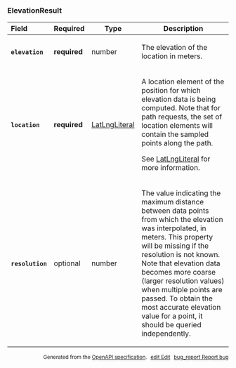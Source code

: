 <!--- This is a generated file, do not edit! -->
<!--- [START maps_http_schema_elevationresult] -->
<h3 class="schema-object" id="ElevationResult">ElevationResult</h3>

| Field                                                                                                        | Required     | Type                                            | Description                                                                                                                                                                                                                                                                                                                                                                                                                                   |
| :----------------------------------------------------------------------------------------------------------- | ------------ | ----------------------------------------------- | --------------------------------------------------------------------------------------------------------------------------------------------------------------------------------------------------------------------------------------------------------------------------------------------------------------------------------------------------------------------------------------------------------------------------------------------- |
| <h4 id="ElevationResult-elevation" class="add-link schema-object-property-key"><code>elevation</code></h4>   | **required** | number                                          | <div class="nonref-property-description"><p>The elevation of the location in meters.</p></div>                                                                                                                                                                                                                                                                                                                                                |
| <h4 id="ElevationResult-location" class="add-link schema-object-property-key"><code>location</code></h4>     | **required** | [LatLngLiteral](#LatLngLiteral "LatLngLiteral") | <div class="ref-property-description"><p>A location element of the position for which elevation data is being computed. Note that for path requests, the set of location elements will contain the sampled points along the path.</p><p>See <a href="#LatLngLiteral">LatLngLiteral</a> for more information.</div>                                                                                                                            |
| <h4 id="ElevationResult-resolution" class="add-link schema-object-property-key"><code>resolution</code></h4> | optional     | number                                          | <div class="nonref-property-description"><p>The value indicating the maximum distance between data points from which the elevation was interpolated, in meters. This property will be missing if the resolution is not known. Note that elevation data becomes more coarse (larger resolution values) when multiple points are passed. To obtain the most accurate elevation value for a point, it should be queried independently.</p></div> |

<p style="text-align: right; font-size: smaller;">Generated from the <a class="gc-analytics-event" data-category="GMP" data-label="openapi-github" href="https://github.com/googlemaps/openapi-specification" title="Google Maps Platform OpenAPI Specification" class="external">OpenAPI specification</a>.
<a class="gc-analytics-event" data-category="GMP" data-label="openapi-github-maps-http-schema-elevationresult" data-action="edit" style="margin-left: 5px;" href="https://github.com/googlemaps/openapi-specification/blob/main/specification/schemas/ElevationResult.yml" title="Edit on GitHub"><span class="material-icons">edit</span> Edit</a>
<a class="gc-analytics-event" data-category="GMP" data-label="openapi-github-maps-http-schema-elevationresult" data-action="bug" style="margin-left: 5px;" href="https://github.com/googlemaps/openapi-specification/issues/new?assignees=&labels=type%3A+bug%2C+triage+me&template=bug_report.md&title=[schemas] Bug - ElevationResult" title="File bug for schemas on GitHub"><span class="material-icons">bug_report</span> Report bug</a>
</p>

<!--- [END maps_http_schema_elevationresult] -->
